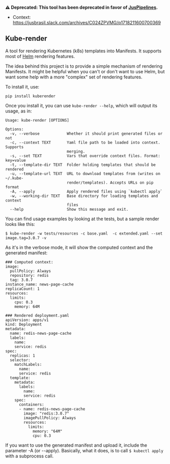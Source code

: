 **⚠ Deprecated: This tool has been deprecated in favor of [JusPipelines](https://www.notion.so/jusbrasil/Cria-o-de-um-novo-CI-CD-manifesto-para-kubernetes-atrav-s-do-Jusplatform-3d65d93d272e448c91d6bc27662a7cdc).**

- Context: https://jusbrasil.slack.com/archives/C024ZPVMG/p1718211600700369


## Kube-render

A tool for rendering Kubernetes (k8s) templates into Manifests.
It supports most of [Helm](https://github.com/kubernetes/helm) rendering features.

The idea behind this project is to provide a simple mechanism of rendering Manifests.
It might be helpful when you can't or don't want to use Helm, but want some help with a more "complex" set of rendering features.

To install it, use:
```
pip install kuberender
```

Once you install it, you can use `kube-render --help`, which will output its usage, as in:

```
Usage: kube-render [OPTIONS]

Options:
  -v, --verbose            Whether it should print generated files or not
  -c, --context TEXT       Yaml file path to be loaded into context. Supports
                           merging.
  -s, --set TEXT           Vars that override context files. Format: key=value
  -t, --template-dir TEXT  Folder holding templates that should be rendered
  -u, --template-url TEXT  URL to download templates from (writes on ~/.kube-
                           render/templates). Accepts URLs on pip format
  -A, --apply              Apply rendered files using `kubectl apply`
  -w, --working-dir TEXT   Base directory for loading templates and context
                           files
  --help                   Show this message and exit.
```

You can find usage examples by looking at the tests, but a sample render looks like this:
```
$ kube-render -w tests/resources -c base.yaml  -c extended.yaml --set image.tag=3.0.7 -v
```

As it's in the verbose mode, it will show the computed context and the generated manifest:
```
### Computed context:
image:
  pullPolicy: Always
  repository: redis
  tag: 3.0.7
instance_name: news-page-cache
replicaCount: 1
resources:
  limits:
    cpu: 0.3
    memory: 64M

### Rendered deployment.yaml
apiVersion: apps/v1
kind: Deployment
metadata:
  name: redis-news-page-cache
  labels:
    name:
    service: redis
spec:
  replicas: 1
  selector:
    matchLabels:
      name:
      service: redis
  template:
    metadata:
      labels:
        name:
        service: redis
    spec:
      containers:
      - name: redis-news-page-cache
        image: "redis:3.0.7"
        imagePullPolicy: Always
        resources:
          limits:
            memory: "64M"
            cpu: 0.3
```

If you want to use the generated manifest and upload it, include the parameter -A (or --apply).
Basically, what it does, is to call `$ kubectl apply` with a subprocess call.

